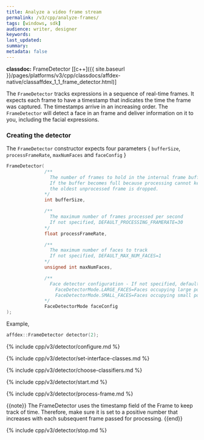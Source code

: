 ```yaml
---
title: Analyze a video frame stream
permalink: /v3/cpp/analyze-frames/
tags: [windows, sdk]
audience: writer, designer
keywords:
last_updated:
summary:
metadata: false
---
```

**classdoc:** FrameDetector [[c++]({{ site.baseurl }}/pages/platforms/v3/cpp/classdocs/affdex-native/classaffdex_1_1_frame_detector.html)]

The ```FrameDetector``` tracks expressions in a sequence of real-time frames. It expects each frame to have a timestamp that indicates the time the frame was captured. The timestamps arrive in an increasing order. The ```FrameDetector``` will detect a face in an frame and deliver information on it to you, including the facial expressions.

### Creating the detector
The ```FrameDetector``` constructor expects four parameters { `bufferSize`, `processFrameRate`, `maxNumFaces` and `faceConfig` }

```cpp
FrameDetector(
              /**
                The number of frames to hold in the internal frame buffer for processing
                If the buffer becomes full because processing cannot keep up with the supply of frames,
                the oldest unprocessed frame is dropped.
              */
              int bufferSize,

              /**
                The maximum number of frames processed per second
                If not specified, DEFAULT_PROCESSING_FRAMERATE=30
              */
              float processFrameRate,

              /**
                The maximum number of faces to track
                If not specified, DEFAULT_MAX_NUM_FACES=1
              */
              unsigned int maxNumFaces,

              /**
                Face detector configuration - If not specified, defaults to FaceDetectorMode.LARGE_FACES
                  FaceDetectorMode.LARGE_FACES=Faces occupying large portions of the frame
                  FaceDetectorMode.SMALL_FACES=Faces occupying small portions of the frame
              */
              FaceDetectorMode faceConfig
);
```

Example,

```cpp
affdex::FrameDetector detector(2);
```
{% include cpp/v3/detector/configure.md %}

{% include cpp/v3/detector/set-interface-classes.md %}

{% include cpp/v3/detector/choose-classifiers.md %}

{% include cpp/v3/detector/start.md %}

{% include cpp/v3/detector/process-frame.md %}

{{note}} The FrameDetector uses the timestamp field of the Frame to keep track of time. Therefore, make sure it is set to a positive number that increases with each subsequent frame passed for processing. {{end}}

{% include cpp/v3/detector/stop.md %}
